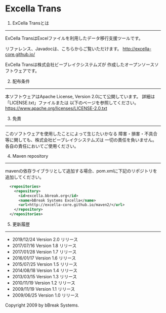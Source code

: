 Excella Trans
=============

1. ExCella Transとは  
----------------------

  ExCella TransはExcelファイルを利用したデータ移行支援ツールです。
  
  リファレンス、Javadocは、こちらからご覧いただけます。
  http://excella-core.github.io/

  ExCella Transは株式会社ビーブレイクシステムズが
  作成したオープンソースソフトウェアです。


2. 配布条件  
-------------

  本ソフトウェアはApache License, Version 2.0にて公開しています。
  詳細は「LICENSE.txt」ファイルまたは
  以下のページを参照してください。
  https://www.apache.org/licenses/LICENSE-2.0.txt


3. 免責  
---------

  このソフトウェアを使用したことによって生じたいかなる
  障害・損害・不具合等に関しても、株式会社ビーブレイクシステムズは
  一切の責任を負いません。各自の責任においてご使用ください。

4. Maven repository
-------------
mavenの依存ライブラリとして追加する場合、pom.xmlに下記のリポジトリを追加してください。
```xml
  <repositories>
    <repository>
	  <id>excella.bbreak.org</id>
      <name>bBreak Systems Excella</name>
      <url>http://excella-core.github.io/maven2/</url>    
    </repository>
  </repositories>
```

5. 更新履歴  
-------------
* 2019/12/24 Version 2.0 リリース
* 2017/07/16 Version 1.8 リリース
* 2017/01/28 Version 1.7 リリース
* 2016/01/17 Version 1.6 リリース
* 2015/07/25 Version 1.5 リリース
* 2014/08/18 Version 1.4 リリース
* 2013/03/15 Version 1.3 リリース
* 2010/11/19 Version 1.2 リリース
* 2009/11/19 Version 1.1 リリース
* 2009/06/25 Version 1.0 リリース


Copyright 2009 by bBreak Systems.
